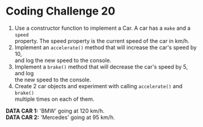 # Coding Challenge 20

1. Use a constructor function to implement a Car. A car has a `make` and a `speed`  
property. The speed property is the current speed of the car in km/h.
2. Implement an `accelerate()` method that will increase the car's speed by 10,  
and log the new speed to the console.
3. Implement a `brake()` method that will decrease the car's speed by 5, and log  
the new speed to the console.
4. Create 2 car objects and experiment with calling `accelerate()` and `brake()`  
multiple times on each of them.

**DATA CAR 1:** 'BMW' going at 120 km/h.  
**DATA CAR 2:** 'Mercedes' going at 95 km/h.